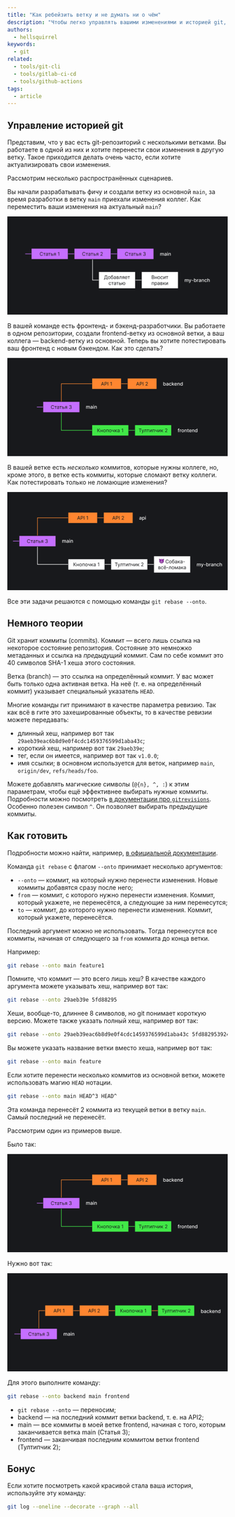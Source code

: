 ```yaml
---
title: "Как ребейзить ветку и не думать ни о чём"
description: "Чтобы легко управлять вашими изменениями и историей git, используйте `git rebase --onto`."
authors:
  - hellsquirrel
keywords:
  - git
related:
  - tools/git-cli
  - tools/gitlab-ci-cd
  - tools/github-actions
tags:
  - article
---
```


## Управление историей git

Представим, что у вас есть git-репозиторий с несколькими ветками. Вы работаете в одной из них и хотите перенести свои изменения в другую ветку. Такое приходится делать очень часто, если хотите актуализировать свои изменения.

Рассмотрим несколько распространëнных сценариев.

Вы начали разрабатывать фичу и создали ветку из основной `main`, за время разработки в ветку `main` приехали изменения коллег. Как переместить ваши изменения на актуальный `main`?

![Схема веток Гит, где одна ветка отстаёт от главной](images/lag.png)

В вашей команде есть фронтенд- и бэкенд-разработчики. Вы работаете в одном репозитории, создали frontend-ветку из основной ветки, а ваш коллега — backend-ветку из основной. Теперь вы хотите потестировать ваш фронтенд с новым бэкендом. Как это сделать?

![Схема двух веток Гит, бэкенд и фронтенд](images/to-rebase.png)

В вашей ветке есть _несколько_ коммитов, которые нужны коллеге, но, кроме этого, в ветке есть коммиты, которые сломают ветку коллеги. Как потестировать только не ломающие изменения?

![Схема двух веток Гит, где одна содержит коммит, ломающий код из другой ветки](images/break.png)

Все эти задачи решаются с помощью команды `git rebase --onto`.

## Немного теории

Git хранит коммиты (commits). Коммит — всего лишь ссылка на некоторое состояние репозитория. Состояние это немножко метаданных и ссылка на _предыдущий_ коммит. Сам по себе коммит это 40 символов SHA-1 хеша этого состояния.

Ветка (branch) — это ссылка на определённый коммит. У вас может быть только одна активная ветка. На неё (т. е. на определённый коммит) указывает специальный указатель `HEAD`.

Многие команды гит принимают в качестве параметра ревизию. Так как всё в гите это захешированные объекты, то в качестве ревизии можете передавать:

- длинный хеш, например вот так `29aeb39eac6b8d9e0f4cdc1459376599d1aba43c`;
- короткий хеш, например вот так `29aeb39e`;
- тег, если он имеется, например вот так `v1.0.0`;
- имя ссылки; в основном используется для веток, например `main`, `origin/dev`, `refs/heads/foo`.

Можете добавлять магические символы (`@{n}, ^, :`) к этим параметрам, чтобы ещё эффективнее выбирать нужные коммиты. Подробности можно посмотреть [в документации про `gitrevisions`](https://git-scm.com/docs/gitrevisions). Особенно полезен символ `^`. Он позволяет выбирать предыдущие коммиты.

## Как готовить

Подробности можно найти, например, [в официальной документации](https://git-scm.com/docs/git-rebase).

Команда `git rebase` с флагом `--onto` принимает несколько аргументов:

- `--onto` — коммит, на который нужно перенести изменения. Новые коммиты добавятся сразу после него;
- `from` — коммит, с которого нужно перенести изменения. Коммит, который укажете, не перенесётся, а следующие за ним перенесутся;
- `to` — коммит, до которого нужно перенести изменения. Коммит, который укажете, перенесётся.

Последний аргумент можно не использовать. Тогда перенесутся все коммиты, начиная от следующего за `from` коммита до конца ветки.

Например:

```bash
git rebase --onto main feature1
```

Помните, что коммит — это всего лишь хеш? В качестве каждого аргумента можете указывать хеш, например вот так:

```bash
git rebase --onto 29aeb39e 5fd88295
```

Хеши, вообще-то, длиннее 8 символов, но git понимает короткую версию. Можете также указать полный хеш, например вот так:

```bash
git rebase --onto 29aeb39eac6b8d9e0f4cdc1459376599d1aba43c 5fd882953924b47a10794619c3063e7a50257af6
```

Вы можете указать название ветки вместо хеша, например вот так:

```bash
git rebase --onto main feature
```

Если хотите перенести несколько коммитов из основной ветки, можете использовать магию `HEAD` нотации.

```bash
git rebase --onto main HEAD^3 HEAD^
```

Эта команда перенесёт 2 коммита из текущей ветки в ветку `main`. Самый последний не перенесёт.

Рассмотрим один из примеров выше.

Было так:

![Схема двух веток Гит, бэкенд и фронтенд](images/to-rebase.png)

Нужно вот так:

![Схема Гит, где коммиты из одной ветки перенесены в другую](images/rebased.png)

Для этого выполните команду:

```bash
git rebase --onto backend main frontend
```

- `git rebase --onto` — переносим;
- backend — на последний коммит ветки backend, т. е. на API2;
- main — все коммиты в моей ветке frontend, начиная с того, которым заканчивается ветка main (Статья 3);
- frontend — заканчивая последним коммитом ветки frontend (<!-- yaspeller ignore:start -->Тултипчик<!-- yaspeller ignore:end --> 2);

## Бонус

Если хотите посмотреть какой красивой стала ваша история, используйте эту команду:

```bash
git log --oneline --decorate --graph --all
```
